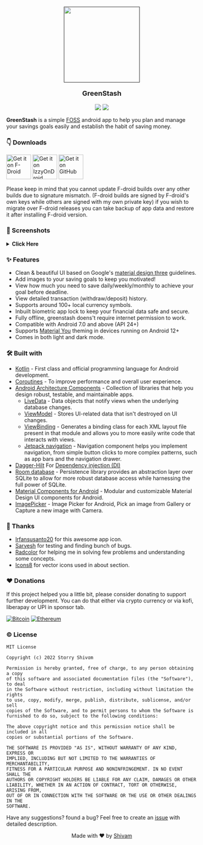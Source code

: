 <p align="center">
  <a href=""><img width="200" height="200" src="https://github.com/Pool-Of-Tears/GreenStash/blob/master/app/src/main/res/mipmap-xxxhdpi/ic_launcher_round.png"></a>
</p>
<p align="center" style="font-size:18px"><b>GreenStash</b></p>

<p align="center">
  <a href="https://www.android.com"><img src="https://forthebadge.com/images/badges/built-for-android.svg"></a> <a href="https://www.github.com/starry69"><img src="https://forthebadge.com/images/badges/built-with-love.svg"/></a>
</p>

**GreenStash** is a simple [FOSS](https://en.m.wikipedia.org/wiki/Free_and_open-source_software) android app to help you plan and manage your savings goals easily and establish the habit of saving money.

### 👇 Downloads
<a href="https://f-droid.org/en/packages/com.starry.greenstash"><img alt="Get it on F-Droid" height="65" src="https://f-droid.org/badge/get-it-on.png" /></a>
<a href='https://apt.izzysoft.de/fdroid/index/apk/com.starry.greenstash'><img alt='Get it on IzzyOnDroid' src='https://gitlab.com/IzzyOnDroid/repo/-/raw/master/assets/IzzyOnDroid.png' height='65'/></a>
[<img src="https://github.com/machiav3lli/oandbackupx/blob/034b226cea5c1b30eb4f6a6f313e4dadcbb0ece4/badge_github.png" alt="Get it on GitHub" height="65">](https://github.com/Pool-Of-Tears/GreenStash/releases/latest)

Please keep in mind that you cannot update F-droid builds over any other builds due to signature mismatch. (F-droid builds are signed by F-droid's own keys while others are signed with my own private key) if you wish to migrate over F-droid releases you can take backup of app data and restore it after installing F-droid version. 

### 📸 Screenshots
<details>
  <summary><b>Click Here</b></summary>

<p align="middle">
  <img src="https://telegra.ph/file/23bf1b50ffeee129fba74.jpg" width="200" />
  <img src="https://telegra.ph/file/116939944f37f70640192.jpg" width="200" /> 
  <img src="https://telegra.ph/file/9be767c2afea4e3cd3985.jpg" width="200" />
  <img src="https://telegra.ph/file/2dc80bec4734cec65b3e9.jpg" width="200"/>
</p>
</details>


### ✨ Features
- Clean & beautiful UI based on Google's [material design three](https://m3.material.io/) guidelines.
- Add images to your saving goals to keep you motivated!
- View how much you need to save daily/weekly/monthly to achieve your goal before deadline.
- View detailed transaction (withdraw/deposit) history.
- Supports around 100+ local currency symbols.
- Inbuilt biometric app lock to keep your financial data safe and secure.
- Fully offline, greenstash doens't require internet permission to work.
- Compatible with Android 7.0 and above (API 24+)
- Supports [Material You](https://www.androidpolice.com/everything-we-love-about-material-you/amp/) theming in devices running on Android 12+
- Comes in both light and dark mode.

### 🛠️ Built with
- [Kotlin](https://kotlinlang.org/) - First class and official programming language for Android development.
- [Coroutines](https://kotlinlang.org/docs/reference/coroutines-overview.html) - To improve performance and overall user experience.
- [Android Architecture Components](https://developer.android.com/topic/libraries/architecture) - Collection of libraries that help you design robust, testable, and maintainable apps.
  - [LiveData](https://developer.android.com/topic/libraries/architecture/livedata) - Data objects that notify views when the underlying database changes.
  - [ViewModel](https://developer.android.com/topic/libraries/architecture/viewmodel) - Stores UI-related data that isn't destroyed on UI changes.
  - [ViewBinding](https://developer.android.com/topic/libraries/view-binding) - Generates a binding class for each XML layout file present in that module and allows you to more easily write code that interacts with views.
  - [Jetpack navigation](https://developer.android.com/guide/navigation) - Navigation component helps you implement navigation, from simple button clicks to more complex patterns, such as app bars and the navigation drawer.
- [Dagger-Hilt](https://dagger.dev/hilt/) For [Dependency injection (DI)](https://developer.android.com/training/dependency-injection)
- [Room database](https://developer.android.com/jetpack/androidx/releases/room) - Persistence library provides an abstraction layer over SQLite to allow for more robust database access while harnessing the full power of SQLite.
- [Material Components for Android](https://github.com/material-components/material-components-android) - Modular and customizable Material Design UI components for Android.
- [ImagePicker](https://github.com/Dhaval2404/ImagePicker) - Image Picker for Android, Pick an image from Gallery or Capture a new image with Camera.

### 🤝 Thanks
- [Irfansusanto20](https://www.flaticon.com/authors/irfansusanto20) for this awesome app icon.
- [Sarvesh](https://t.me/NoisYboii) for testing and finding bunch of bugs.
- [Radcolor](https://github.com/radcolor) for helping me in solving few problems and understanding some concepts.
- [Icons8](https://icons8.com/) for vector icons used in about section.

### ♥️ Donations
If this project helped you a little bit, please consider donating to support further development. You can do that either via crypto currency or via kofi, liberapay or UPI in sponsor tab.

[![Bitcoin](https://img.shields.io/badge/Bitcoin-000?style=for-the-badge&logo=bitcoin&logoColor=white)](https://www.blockchain.com/btc/address/bc1q82qh9hw5xupwlf0f3ddfud63sek53lavk6cf0k)
[![Ethereum](https://img.shields.io/badge/Ethereum-3C3C3D?style=for-the-badge&logo=Ethereum&logoColor=white)](https://www.blockchain.com/eth/address/0x9ef20ad6FBf1985e6eF6ea6337ad800Cb8126eD3)

### ©️ License
```
MIT License

Copyright (c) 2022 Stɑrry Shivɑm

Permission is hereby granted, free of charge, to any person obtaining a copy
of this software and associated documentation files (the "Software"), to deal
in the Software without restriction, including without limitation the rights
to use, copy, modify, merge, publish, distribute, sublicense, and/or sell
copies of the Software, and to permit persons to whom the Software is
furnished to do so, subject to the following conditions:

The above copyright notice and this permission notice shall be included in all
copies or substantial portions of the Software.

THE SOFTWARE IS PROVIDED "AS IS", WITHOUT WARRANTY OF ANY KIND, EXPRESS OR
IMPLIED, INCLUDING BUT NOT LIMITED TO THE WARRANTIES OF MERCHANTABILITY,
FITNESS FOR A PARTICULAR PURPOSE AND NONINFRINGEMENT. IN NO EVENT SHALL THE
AUTHORS OR COPYRIGHT HOLDERS BE LIABLE FOR ANY CLAIM, DAMAGES OR OTHER
LIABILITY, WHETHER IN AN ACTION OF CONTRACT, TORT OR OTHERWISE, ARISING FROM,
OUT OF OR IN CONNECTION WITH THE SOFTWARE OR THE USE OR OTHER DEALINGS IN THE
SOFTWARE.
```

Have any suggestions? found a bug? Feel free to create an [issue](https://github.com/Pool-Of-Tears/GreenStash/issues/new) with detailed description.
<p align="center">Made with ❤ by <a href="https://github.com/starry69">Shivam</a></p>
